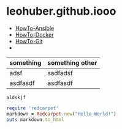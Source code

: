 # leohuber.github.iooo

* [HowTo-Ansible](cheatsheets/HowTo-Ansible.md)
* [HowTo-Docker](cheatsheets/HowTo-Docker.md)
* [HowTo-Git](cheatsheets/HowTo-Git.md)
* 

| something | something other |
|:----------|:----------------|
| adsf      | sadfadsf        |
| asdfasdf  | asdfasdf        |


    aldskjf



```ruby
require 'redcarpet'
markdown = Redcarpet.new("Hello World!")
puts markdown.to_html
```